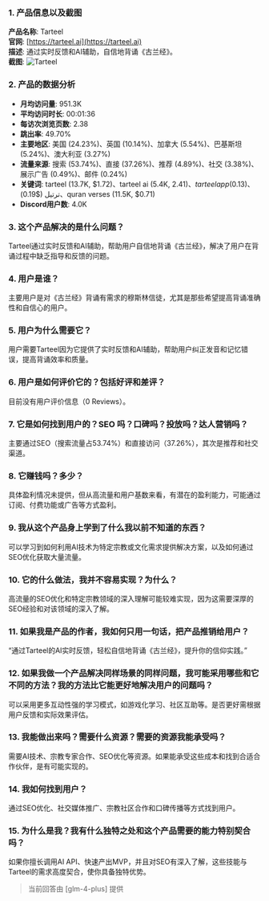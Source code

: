 ### 1. 产品信息以及截图

**产品名称**: Tarteel  
**官网**: [https://tarteel.ai](https://tarteel.ai)  
**描述**: 通过实时反馈和AI辅助，自信地背诵《古兰经》。  
**截图**: ![Tarteel](https://cdn-images.toolify.ai/170349845625364742.jpg)

### 2. 产品的数据分析

- **月均访问量**: 951.3K
- **平均访问时长**: 00:01:36
- **每访次浏览页数**: 2.38
- **跳出率**: 49.70%
- **主要地区**: 美国 (24.23%)、英国 (10.14%)、加拿大 (5.54%)、巴基斯坦 (5.24%)、澳大利亚 (3.27%)
- **流量来源**: 搜索 (53.74%)、直接 (37.26%)、推荐 (4.89%)、社交 (3.38%)、展示广告 (0.49%)、邮件 (0.24%)
- **关键词**: tarteel (13.7K, $1.72)、tarteel ai (5.4K, $2.41)、tarteel app ($0.13)、ترتيل ($0.19)、quran verses (11.5K, $0.71)
- **Discord用户数**: 4.0K

### 3. 这个产品解决的是什么问题？

Tarteel通过实时反馈和AI辅助，帮助用户自信地背诵《古兰经》，解决了用户在背诵过程中缺乏指导和反馈的问题。

### 4. 用户是谁？

主要用户是对《古兰经》背诵有需求的穆斯林信徒，尤其是那些希望提高背诵准确性和自信心的用户。

### 5. 用户为什么需要它？

用户需要Tarteel因为它提供了实时反馈和AI辅助，帮助用户纠正发音和记忆错误，提高背诵效率和质量。

### 6. 用户是如何评价它的？包括好评和差评？

目前没有用户评价信息（0 Reviews）。

### 7. 它是如何找到用户的？SEO 吗？口碑吗？投放吗？达人营销吗？

主要通过SEO（搜索流量占53.74%）和直接访问（37.26%），其次是推荐和社交渠道。

### 8. 它赚钱吗？多少？

具体盈利情况未提供，但从高流量和用户基数来看，有潜在的盈利能力，可能通过订阅、付费功能或广告等方式盈利。

### 9. 我从这个产品身上学到了什么我以前不知道的东西？

可以学习到如何利用AI技术为特定宗教或文化需求提供解决方案，以及如何通过SEO优化获取大量流量。

### 10. 它的什么做法，我并不容易实现？为什么？

高流量的SEO优化和特定宗教领域的深入理解可能较难实现，因为这需要深厚的SEO经验和对该领域的深入了解。

### 11. 如果我是产品的作者，我如何只用一句话，把产品推销给用户？

“通过Tarteel的AI实时反馈，轻松自信地背诵《古兰经》，提升你的信仰实践。”

### 12. 如果我做一个产品解决同样场景的同样问题，我可能采用哪些和它不同的方法？我的方法比它能更好地解决用户的问题吗？

可以采用更多互动性强的学习模式，如游戏化学习、社区互助等。是否更好需根据用户反馈和实际效果评估。

### 13. 我能做出来吗？需要什么资源？需要的资源我能承受吗？

需要AI技术、宗教专家合作、SEO优化等资源。如果能承受这些成本和找到合适合作伙伴，是有可能实现的。

### 14. 我如何找到用户？

通过SEO优化、社交媒体推广、宗教社区合作和口碑传播等方式找到用户。

### 15. 为什么是我？我有什么独特之处和这个产品需要的能力特别契合吗？

如果你擅长调用AI API、快速产出MVP，并且对SEO有深入了解，这些技能与Tarteel的需求高度契合，使你具备独特优势。

> 当前回答由 [glm-4-plus] 提供